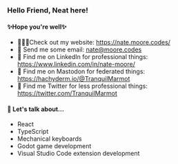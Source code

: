### Hello Friend, Neat here!

#### ✨Hope you're well✨

- 👨🏼‍💻Check out my website: https://nate.moore.codes/
- 📮 Send me some email: nate@moore.codes
- 💼 Find me on LinkedIn for professional things: https://www.linkedin.com/in/nate-moore/
- 🐘 Find me on Mastodon for federated things: https://hachyderm.io/@TranquilMarmot
- 🐣 Find me Twitter for less professional things: https://twitter.com/TranquilMarmot

#### 💬 Let's talk about...

- React
- TypeScript
- Mechanical keyboards
- Godot game development
- Visual Studio Code extension development
